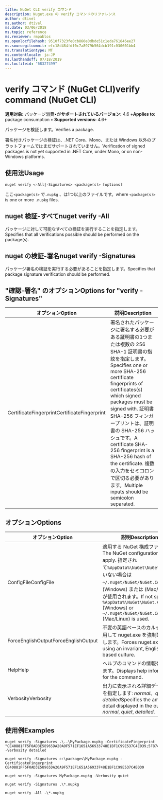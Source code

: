 ```yaml
---
title: NuGet CLI verify コマンド
description: Nuget.exe の verify コマンドのリファレンス
author: dtivel
ms.author: dtivel
ms.date: 03/06/2018
ms.topic: reference
ms.reviewer: rmpablos
ms.openlocfilehash: 9510f7323fe0cb860e0dbde51c1eda761846ee27
ms.sourcegitcommit: efc18d484fdf0c7a8979b564dcb191c030601bb4
ms.translationtype: MT
ms.contentlocale: ja-JP
ms.lasthandoff: 07/18/2019
ms.locfileid: "68327499"
---
```

# <a name="verify-command-nuget-cli"></a><span data-ttu-id="85ed8-103">verify コマンド (NuGet CLI)</span><span class="sxs-lookup"><span data-stu-id="85ed8-103">verify command (NuGet CLI)</span></span>

<span data-ttu-id="85ed8-104">**適用対象:** パッケージ消費&bullet;が**サポートされているバージョン:** 4.6 +</span><span class="sxs-lookup"><span data-stu-id="85ed8-104">**Applies to:** package consumption &bullet; **Supported versions:** 4.6+</span></span>

<span data-ttu-id="85ed8-105">パッケージを検証します。</span><span class="sxs-lookup"><span data-stu-id="85ed8-105">Verifies a package.</span></span>

<span data-ttu-id="85ed8-106">署名付きパッケージの検証は、.NET Core、Mono、または Windows 以外のプラットフォームではまだサポートされていません。</span><span class="sxs-lookup"><span data-stu-id="85ed8-106">Verification of signed packages is not yet supported in .NET Core, under Mono, or on non-Windows platforms.</span></span>

## <a name="usage"></a><span data-ttu-id="85ed8-107">使用法</span><span class="sxs-lookup"><span data-stu-id="85ed8-107">Usage</span></span>

```cli
nuget verify <-All|-Signatures> <package(s)> [options]
```

<span data-ttu-id="85ed8-108">ここ`<package(s)>` で`.nupkg` 、は1つ以上のファイルです。</span><span class="sxs-lookup"><span data-stu-id="85ed8-108">where `<package(s)>` is one or more `.nupkg` files.</span></span>

## <a name="nuget-verify--all"></a><span data-ttu-id="85ed8-109">nuget 検証-すべて</span><span class="sxs-lookup"><span data-stu-id="85ed8-109">nuget verify -All</span></span>

<span data-ttu-id="85ed8-110">パッケージに対して可能なすべての検証を実行することを指定します。</span><span class="sxs-lookup"><span data-stu-id="85ed8-110">Specifies that all verifications possible should be performed on the package(s).</span></span>

## <a name="nuget-verify--signatures"></a><span data-ttu-id="85ed8-111">nuget の検証-署名</span><span class="sxs-lookup"><span data-stu-id="85ed8-111">nuget verify -Signatures</span></span>

<span data-ttu-id="85ed8-112">パッケージ署名の検証を実行する必要があることを指定します。</span><span class="sxs-lookup"><span data-stu-id="85ed8-112">Specifies that package signature verification should be performed.</span></span>

## <a name="options-for-verify--signatures"></a><span data-ttu-id="85ed8-113">"確認-署名" のオプション</span><span class="sxs-lookup"><span data-stu-id="85ed8-113">Options for "verify -Signatures"</span></span>

| <span data-ttu-id="85ed8-114">オプション</span><span class="sxs-lookup"><span data-stu-id="85ed8-114">Option</span></span> | <span data-ttu-id="85ed8-115">説明</span><span class="sxs-lookup"><span data-stu-id="85ed8-115">Description</span></span> |
| --- | --- |
| <span data-ttu-id="85ed8-116">CertificateFingerprint</span><span class="sxs-lookup"><span data-stu-id="85ed8-116">CertificateFingerprint</span></span> | <span data-ttu-id="85ed8-117">署名されたパッケージに署名する必要がある証明書の1つまたは複数の 256 SHA-1 証明書の指紋を指定します。</span><span class="sxs-lookup"><span data-stu-id="85ed8-117">Specifies one or more SHA-256 certificate fingerprints of certificates(s) which signed packages must be signed with.</span></span> <span data-ttu-id="85ed8-118">証明書 SHA-256 フィンガープリントは、証明書の SHA-256 ハッシュです。</span><span class="sxs-lookup"><span data-stu-id="85ed8-118">A certificate SHA-256 fingerprint is a SHA-256 hash of the certificate.</span></span> <span data-ttu-id="85ed8-119">複数の入力をセミコロンで区切る必要があります。</span><span class="sxs-lookup"><span data-stu-id="85ed8-119">Multiple inputs should be semicolon separated.</span></span> |

## <a name="options"></a><span data-ttu-id="85ed8-120">オプション</span><span class="sxs-lookup"><span data-stu-id="85ed8-120">Options</span></span>

| <span data-ttu-id="85ed8-121">オプション</span><span class="sxs-lookup"><span data-stu-id="85ed8-121">Option</span></span> | <span data-ttu-id="85ed8-122">説明</span><span class="sxs-lookup"><span data-stu-id="85ed8-122">Description</span></span> |
| --- | --- |
| <span data-ttu-id="85ed8-123">ConfigFile</span><span class="sxs-lookup"><span data-stu-id="85ed8-123">ConfigFile</span></span> | <span data-ttu-id="85ed8-124">適用する NuGet 構成ファイル。</span><span class="sxs-lookup"><span data-stu-id="85ed8-124">The NuGet configuration file to apply.</span></span> <span data-ttu-id="85ed8-125">指定されて`%AppData%\NuGet\NuGet.Config`いない場合は`~/.nuget/NuGet/NuGet.Config` 、(Windows) または (Mac/Linux) が使用されます。</span><span class="sxs-lookup"><span data-stu-id="85ed8-125">If not specified, `%AppData%\NuGet\NuGet.Config` (Windows) or `~/.nuget/NuGet/NuGet.Config` (Mac/Linux) is used.</span></span>|
| <span data-ttu-id="85ed8-126">ForceEnglishOutput</span><span class="sxs-lookup"><span data-stu-id="85ed8-126">ForceEnglishOutput</span></span> | <span data-ttu-id="85ed8-127">不変の英語ベースのカルチャを使用して nuget.exe を強制的に実行します。</span><span class="sxs-lookup"><span data-stu-id="85ed8-127">Forces nuget.exe to run using an invariant, English-based culture.</span></span> |
| <span data-ttu-id="85ed8-128">Help</span><span class="sxs-lookup"><span data-stu-id="85ed8-128">Help</span></span> | <span data-ttu-id="85ed8-129">ヘルプのコマンドの情報を表示します。</span><span class="sxs-lookup"><span data-stu-id="85ed8-129">Displays help information for the command.</span></span> |
| <span data-ttu-id="85ed8-130">Verbosity</span><span class="sxs-lookup"><span data-stu-id="85ed8-130">Verbosity</span></span> | <span data-ttu-id="85ed8-131">出力に表示される詳細データの量を指定します: *normal*、*quiet*、*detailed*</span><span class="sxs-lookup"><span data-stu-id="85ed8-131">Specifies the amount of detail displayed in the output: *normal*, *quiet*, *detailed*.</span></span> |

## <a name="examples"></a><span data-ttu-id="85ed8-132">使用例</span><span class="sxs-lookup"><span data-stu-id="85ed8-132">Examples</span></span>

```cli
nuget verify -Signatures .\..\MyPackage.nupkg -CertificateFingerprint "CE40881FF5F0AD3E58965DA20A9F571EF1651A56933748E1BF1C99E537C4E039;5F874AAF47BCB268A19357364E7FBB09D6BF9E8A93E1229909AC5CAC865802E2" -Verbosity detailed

nuget verify -Signatures c:\packages\MyPackage.nupkg -CertificateFingerprint CE40881FF5F0AD3E58965DA20A9F571EF1651A56933748E1BF1C99E537C4E039

nuget verify -Signatures MyPackage.nupkg -Verbosity quiet

nuget verify -Signatures .\*.nupkg

nuget verify -All .\*.nupkg

```